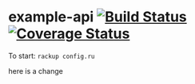 example-api [![Build Status](https://travis-ci.org/VitaC123/example-api.svg?branch=master)](https://travis-ci.org/VitaC123/example-api) [![Coverage Status](https://coveralls.io/repos/github/VitaC123/example-api/badge.svg?branch=master)](https://coveralls.io/github/VitaC123/example-api?branch=master)
======

To start: ````rackup config.ru````







here is a change

